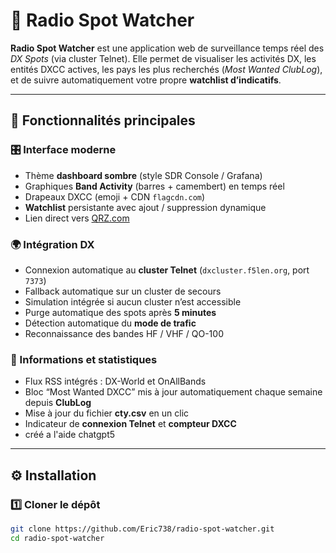# 📡 Radio Spot Watcher

**Radio Spot Watcher** est une application web de surveillance temps réel des *DX Spots* (via cluster Telnet). 
Elle permet de visualiser les activités DX, les entités DXCC actives, les pays les plus recherchés (*Most Wanted ClubLog*), 
et de suivre automatiquement votre propre **watchlist d’indicatifs**.

---

## 🚀 Fonctionnalités principales

### 🎛️ Interface moderne
- Thème **dashboard sombre** (style SDR Console / Grafana)
- Graphiques **Band Activity** (barres + camembert) en temps réel
- Drapeaux DXCC (emoji + CDN `flagcdn.com`)
- **Watchlist** persistante avec ajout / suppression dynamique
- Lien direct vers [QRZ.com](https://qrz.com)

### 🌍 Intégration DX
- Connexion automatique au **cluster Telnet** (`dxcluster.f5len.org`, port `7373`)
- Fallback automatique sur un cluster de secours
- Simulation intégrée si aucun cluster n’est accessible
- Purge automatique des spots après **5 minutes**
- Détection automatique du **mode de trafic**
- Reconnaissance des bandes HF / VHF / QO-100

### 📰 Informations et statistiques
- Flux RSS intégrés : DX-World et OnAllBands
- Bloc “Most Wanted DXCC” mis à jour automatiquement chaque semaine depuis **ClubLog**
- Mise à jour du fichier **cty.csv** en un clic
- Indicateur de **connexion Telnet** et **compteur DXCC**
- créé a l'aide chatgpt5
---

## ⚙️ Installation

### 1️⃣ Cloner le dépôt
```bash
git clone https://github.com/Eric738/radio-spot-watcher.git
cd radio-spot-watcher